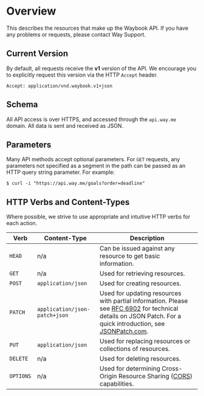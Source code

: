 # Overview

This describes the resources that make up the Waybook API. If you have any problems or requests, please contact Way Support.

## Current Version

By default, all requests receive the **v1** version of the API. We encourage you to explicitly request this version via the HTTP `Accept` header.

```
Accept: application/vnd.waybook.v1+json
```

## Schema

All API access is over HTTPS, and accessed through the `api.way.me` domain. All data is sent and received as JSON.

## Parameters

Many API methods accept optional parameters. For `GET` requests, any parameters not specified as a segment in the path can be passed as an HTTP query string parameter. For example:

```shell
$ curl -i "https://api.way.me/goals?order=deadline"
```

## HTTP Verbs and Content-Types

Where possible, we strive to use appropriate and intuitive HTTP verbs for each action.

Verb | Content-Type | Description 
-----|------------|-----
`HEAD` | n/a | Can be issued against any resource to get basic information. 
`GET` | n/a | Used for retrieving resources.
`POST` | `application/json` | Used for creating resources.
`PATCH` | `application/json-patch+json` | Used for updating resources with partial information. Please see [RFC 6902](http://tools.ietf.org/html/rfc6902) for technical details on JSON Patch. For a quick introduction, see [JSONPatch.com](http://jsonpatch.com).
`PUT` | `application/json` | Used for replacing resources or collections of resources. 
`DELETE` | n/a | Used for deleting resources. 
`OPTIONS` | n/a | Used for determining Cross-Origin Resource Sharing ([CORS](http://enable-cors.org)) capabilities.



